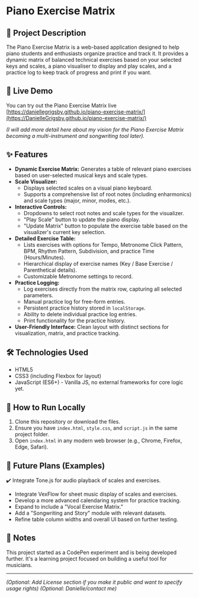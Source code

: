 # Piano Exercise Matrix

## 🎹 Project Description

The Piano Exercise Matrix is a web-based application designed to help piano students and enthusiasts organize  practice and track it. It provides a dynamic matrix of balanced technical exercises based on your selected keys and scales, a piano visualiser to display and play scales, and a practice log to keep track of progress and print if you want.

## 🚀 Live Demo

You can try out the Piano Exercise Matrix live [https://daniellegrigsby.github.io/piano-exercise-matrix/](https://DanielleGrigsby.github.io/piano-exercise-matrix/)

*(I will add more detail here about my vision for the Piano Exercise Matrix becoming a multi-instrument and songwriting tool later).*

## ✨ Features

* **Dynamic Exercise Matrix:** Generates a table of relevant piano exercises based on user-selected musical keys and scale types.
* **Scale Visualizer:**
    * Displays selected scales on a visual piano keyboard.
    * Supports a comprehensive list of root notes (including enharmonics) and scale types (major, minor, modes, etc.).
* **Interactive Controls:**
    * Dropdowns to select root notes and scale types for the visualizer.
    * "Play Scale" button to update the piano display.
    * "Update Matrix" button to populate the exercise table based on the visualizer's current key selection.
* **Detailed Exercise Table:**
    * Lists exercises with options for Tempo, Metronome Click Pattern, BPM, Rhythm Pattern, Subdivision, and practice Time (Hours/Minutes).
    * Hierarchical display of exercise names (Key / Base Exercise / Parenthetical details).
    * Customizable Metronome settings to record.
* **Practice Logging:**
    * Log exercises directly from the matrix row, capturing all selected parameters.
    * Manual practice log for free-form entries.
    * Persistent practice history stored in `localStorage`.
    * Ability to delete individual practice log entries.
    * Print functionality for the practice history.
* **User-Friendly Interface:** Clean layout with distinct sections for visualization, matrix, and practice tracking.

## 🛠️ Technologies Used

* HTML5
* CSS3 (including Flexbox for layout)
* JavaScript (ES6+) - Vanilla JS, no external frameworks for core logic yet.

## 🚀 How to Run Locally

1.  Clone this repository or download the files.
2.  Ensure you have `index.html`, `style.css`, and `script.js` in the same project folder.
3.  Open `index.html` in any modern web browser (e.g., Chrome, Firefox, Edge, Safari).


## 🔮 Future Plans (Examples)

✔️ Integrate Tone.js for audio playback of scales and exercises.
* Integrate VexFlow for sheet music display of scales and exercises.
* Develop a more advanced calendaring system for practice tracking.
* Expand to include a "Vocal Exercise Matrix."
* Add a "Songwriting and Story" module with relevant datasets.
* Refine table column widths and overall UI based on further testing.

## 📝 Notes

This project started as a CodePen experiment and is being developed further. It's a learning project focused on building a useful tool for musicians.

---

*(Optional: Add License section if you make it public and want to specify usage rights)*
*(Optional: Danielle/contact me)*
